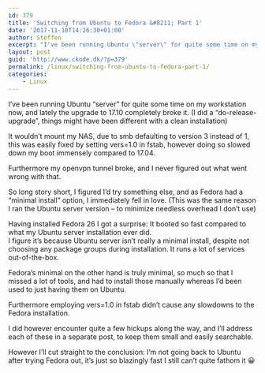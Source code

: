 ```yaml
---
id: 379
title: 'Switching from Ubuntu to Fedora &#8211; Part 1'
date: '2017-11-10T14:26:30+01:00'
author: Steffen
excerpt: "I've been running Ubuntu \"server\" for quite some time on my workstation now, and lately the upgrade to 17.10 completely broke it.\r\nSo I figured I'd try something else, and as Fedora had a \"minimal install\" option, I immediately fell in love."
layout: post
guid: 'http://www.ckode.dk/?p=379'
permalink: /linux/switching-from-ubuntu-to-fedora-part-1/
categories:
    - Linux
---
```


I’ve been running Ubuntu “server” for quite some time on my workstation now, and lately the upgrade to 17.10 completely broke it. (I did a “do-release-upgrade”, things might have been different with a clean installation)

It wouldn’t mount my NAS, due to smb defaulting to version 3 instead of 1, this was easily fixed by setting vers=1.0 in fstab, however doing so slowed down my boot immensely compared to 17.04.

Furthermore my openvpn tunnel broke, and I never figured out what went wrong with that.

So long story short, I figured I’d try something else, and as Fedora had a “minimal install” option, I immediately fell in love. (This was the same reason I ran the Ubuntu server version – to minimize needless overhead I don’t use)

Having installed Fedora 26 I got a surprise: It booted so fast compared to what my Ubuntu server installation ever did.  
I figure it’s because Ubuntu server isn’t really a minimal install, despite not choosing any package groups during installation. It runs a lot of services out-of-the-box.

Fedora’s minimal on the other hand is truly minimal, so much so that I missed a lot of tools, and had to install those manually whereas I’d been used to just having them on Ubuntu.

Furthermore employing vers=1.0 in fstab didn’t cause any slowdowns to the Fedora installation.

I did however encounter quite a few hickups along the way, and I’ll address each of these in a separate post, to keep them small and easily searchable.

However I’ll cut straight to the conclusion: I’m not going back to Ubuntu after trying Fedora out, it’s just so blazingly fast I still can’t quite fathom it 😀